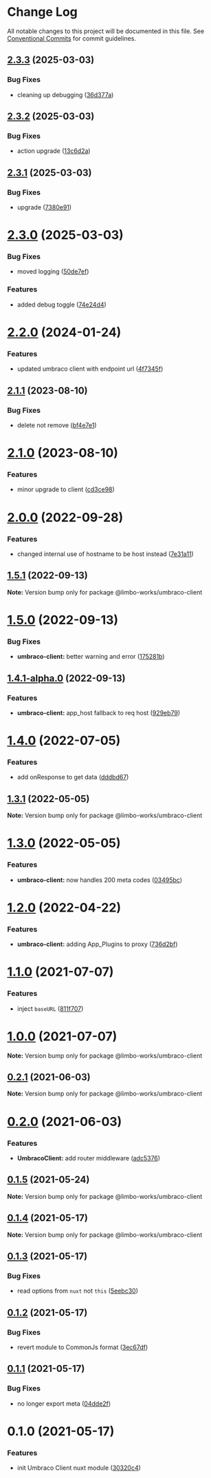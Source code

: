 # Change Log

All notable changes to this project will be documented in this file.
See [Conventional Commits](https://conventionalcommits.org) for commit guidelines.

## [2.3.3](https://github.com/limbo-works/limbo-frontend/compare/@limbo-works/umbraco-client@2.3.2...@limbo-works/umbraco-client@2.3.3) (2025-03-03)


### Bug Fixes

* cleaning up debugging ([36d377a](https://github.com/limbo-works/limbo-frontend/commit/36d377a3b51b4ec128ca0419947a63e6fb9192c7))





## [2.3.2](https://github.com/limbo-works/limbo-frontend/compare/@limbo-works/umbraco-client@2.3.1...@limbo-works/umbraco-client@2.3.2) (2025-03-03)


### Bug Fixes

* action upgrade ([13c6d2a](https://github.com/limbo-works/limbo-frontend/commit/13c6d2ac12cd5e98c1dfb90242cff3da823fd997))





## [2.3.1](https://github.com/limbo-works/limbo-frontend/compare/@limbo-works/umbraco-client@2.3.0...@limbo-works/umbraco-client@2.3.1) (2025-03-03)


### Bug Fixes

* upgrade ([7380e91](https://github.com/limbo-works/limbo-frontend/commit/7380e916af3af1005108799f5202792349770a36))





# [2.3.0](https://github.com/limbo-works/limbo-frontend/compare/@limbo-works/umbraco-client@2.2.0...@limbo-works/umbraco-client@2.3.0) (2025-03-03)


### Bug Fixes

* moved logging ([50de7ef](https://github.com/limbo-works/limbo-frontend/commit/50de7efb42247057f31b1be186d6b509a54921f7))


### Features

* added debug toggle ([74e24d4](https://github.com/limbo-works/limbo-frontend/commit/74e24d4b2e869e4975fa46610bd03b9a971307b6))





# [2.2.0](https://github.com/limbo-works/limbo-frontend/compare/@limbo-works/umbraco-client@2.1.1...@limbo-works/umbraco-client@2.2.0) (2024-01-24)


### Features

* updated umbraco client with endpoint url ([4f7345f](https://github.com/limbo-works/limbo-frontend/commit/4f7345fd2b37da41fc56f2523bd8ee60b39e60b7))





## [2.1.1](https://github.com/limbo-works/limbo-frontend/compare/@limbo-works/umbraco-client@2.1.0...@limbo-works/umbraco-client@2.1.1) (2023-08-10)


### Bug Fixes

* delete not remove ([bf4e7e1](https://github.com/limbo-works/limbo-frontend/commit/bf4e7e189aff61d43a57d4f6fafc1e144fceee04))





# [2.1.0](https://github.com/limbo-works/limbo-frontend/compare/@limbo-works/umbraco-client@2.0.0...@limbo-works/umbraco-client@2.1.0) (2023-08-10)


### Features

* minor upgrade to client ([cd3ce98](https://github.com/limbo-works/limbo-frontend/commit/cd3ce986ad6a667b22d3e6dd46289f721011ee05))





# [2.0.0](https://github.com/limbo-works/limbo-frontend/compare/@limbo-works/umbraco-client@1.5.1...@limbo-works/umbraco-client@2.0.0) (2022-09-28)


### Features

* changed internal use of hostname to be host instead ([7e31a11](https://github.com/limbo-works/limbo-frontend/commit/7e31a1160fcae47f9c2d558df95b41a15a1714a2))





## [1.5.1](https://github.com/limbo-works/limbo-frontend/compare/@limbo-works/umbraco-client@1.5.0...@limbo-works/umbraco-client@1.5.1) (2022-09-13)

**Note:** Version bump only for package @limbo-works/umbraco-client





# [1.5.0](https://github.com/limbo-works/limbo-frontend/compare/@limbo-works/umbraco-client@1.4.1-alpha.0...@limbo-works/umbraco-client@1.5.0) (2022-09-13)


### Bug Fixes

* **umbraco-client:** better warning and error ([175281b](https://github.com/limbo-works/limbo-frontend/commit/175281bbb922c2e9836cff42cac4c8fbc11606b8))





## [1.4.1-alpha.0](https://github.com/limbo-works/limbo-frontend/compare/@limbo-works/umbraco-client@1.4.0...@limbo-works/umbraco-client@1.4.1-alpha.0) (2022-09-13)


### Features

* **umbraco-client:** app_host fallback to req host ([929eb79](https://github.com/limbo-works/limbo-frontend/commit/929eb796d58b5f1f26c6112d72839bbf92cd414f))





# [1.4.0](https://github.com/limbo-works/limbo-frontend/compare/@limbo-works/umbraco-client@1.3.1...@limbo-works/umbraco-client@1.4.0) (2022-07-05)


### Features

* add onResponse to get data ([dddbd67](https://github.com/limbo-works/limbo-frontend/commit/dddbd67f658dee6d74a9d66d00de8b79c343e152))





## [1.3.1](https://github.com/limbo-works/limbo-frontend/compare/@limbo-works/umbraco-client@1.3.0...@limbo-works/umbraco-client@1.3.1) (2022-05-05)

**Note:** Version bump only for package @limbo-works/umbraco-client





# [1.3.0](https://github.com/limbo-works/limbo-frontend/compare/@limbo-works/umbraco-client@1.2.0...@limbo-works/umbraco-client@1.3.0) (2022-05-05)


### Features

* **umbraco-client:** now handles 200 meta codes ([03495bc](https://github.com/limbo-works/limbo-frontend/commit/03495bc60af3ea13841a52b3b8508b004a726526))





# [1.2.0](https://github.com/limbo-works/limbo-frontend/compare/@limbo-works/umbraco-client@1.1.0...@limbo-works/umbraco-client@1.2.0) (2022-04-22)


### Features

* **umbraco-client:** adding App_Plugins to proxy ([736d2bf](https://github.com/limbo-works/limbo-frontend/commit/736d2bf4c89cf32061519802dcc3ee624048454a))





# [1.1.0](https://github.com/limbo-works/limbo-frontend/compare/@limbo-works/umbraco-client@1.0.0...@limbo-works/umbraco-client@1.1.0) (2021-07-07)


### Features

* inject `baseURL` ([811f707](https://github.com/limbo-works/limbo-frontend/commit/811f7079f5223304a9dead14864cfc2910d236de))





# [1.0.0](https://github.com/limbo-works/limbo-frontend/compare/@limbo-works/umbraco-client@0.2.1...@limbo-works/umbraco-client@1.0.0) (2021-07-07)

**Note:** Version bump only for package @limbo-works/umbraco-client





## [0.2.1](https://github.com/limbo-works/limbo-frontend/compare/@limbo-works/umbraco-client@0.2.0...@limbo-works/umbraco-client@0.2.1) (2021-06-03)

**Note:** Version bump only for package @limbo-works/umbraco-client





# [0.2.0](https://github.com/limbo-works/limbo-frontend/compare/@limbo-works/umbraco-client@0.1.5...@limbo-works/umbraco-client@0.2.0) (2021-06-03)


### Features

* **UmbracoClient:** add router middleware ([adc5376](https://github.com/limbo-works/limbo-frontend/commit/adc5376e7402258056701676e5996201894f9a2b))





## [0.1.5](https://github.com/limbo-works/limbo-frontend/compare/@limbo-works/umbraco-client@0.1.4...@limbo-works/umbraco-client@0.1.5) (2021-05-24)

**Note:** Version bump only for package @limbo-works/umbraco-client





## [0.1.4](https://github.com/limbo-works/limbo-frontend/compare/@limbo-works/umbraco-client@0.1.3...@limbo-works/umbraco-client@0.1.4) (2021-05-17)

**Note:** Version bump only for package @limbo-works/umbraco-client





## [0.1.3](https://github.com/limbo-works/limbo-frontend/compare/@limbo-works/umbraco-client@0.1.2...@limbo-works/umbraco-client@0.1.3) (2021-05-17)


### Bug Fixes

* read options from `nuxt` not `this` ([5eebc30](https://github.com/limbo-works/limbo-frontend/commit/5eebc3094e55dff2cbf8f0c750942ab4ff172834))





## [0.1.2](https://github.com/limbo-works/limbo-frontend/compare/@limbo-works/umbraco-client@0.1.1...@limbo-works/umbraco-client@0.1.2) (2021-05-17)


### Bug Fixes

* revert module to CommonJs format ([3ec67df](https://github.com/limbo-works/limbo-frontend/commit/3ec67df12c447068f1815d7e61259cac3184720d))





## [0.1.1](https://github.com/limbo-works/limbo-frontend/compare/@limbo-works/umbraco-client@0.1.0...@limbo-works/umbraco-client@0.1.1) (2021-05-17)


### Bug Fixes

* no longer export meta ([04dde2f](https://github.com/limbo-works/limbo-frontend/commit/04dde2fd94c19f7d1c87fe09e7bb237d380cdb61))





# 0.1.0 (2021-05-17)


### Features

* init Umbraco Client nuxt module ([30320c4](https://github.com/limbo-works/limbo-frontend/commit/30320c4d836168c3fa0cd7cac32ae5d2782bb52c))
